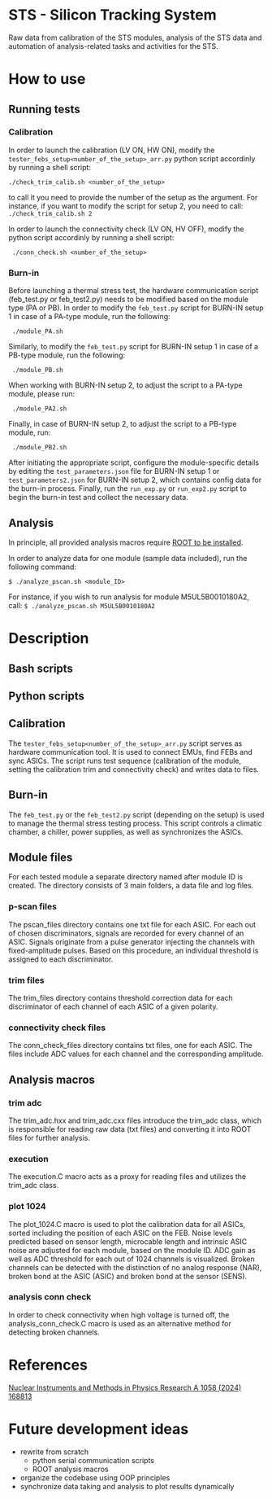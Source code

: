 # STS - Silicon Tracking System
Raw data from calibration of the STS modules, analysis of the STS data and automation of analysis-related tasks and activities for the STS.
# How to use
## Running tests 
### Calibration
In order to launch the calibration (LV ON, HW ON), modify the `tester_febs_setup<number_of_the_setup>_arr.py` python script accordinly by running a shell script:
```
./check_trim_calib.sh <number_of_the_setup>
```
to call it you need to provide the number of the setup as the argument. For instance, if you want to modify the script for setup 2, you need to call:
`` ./check_trim_calib.sh 2
``


In order to launch the connectivity check (LV ON, HV OFF), modify the python script accordinly by running a shell script:
```
 ./conn_check.sh <number_of_the_setup>
```
### Burn-in
Before launching a thermal stress test, the hardware communication script (feb_test.py or feb_test2.py) needs to be modified based on the module type (PA or PB). 
In order to modify the `feb_test.py` script for BURN-IN setup 1 in case of a PA-type module, run the following:
```
 ./module_PA.sh
```
Similarly, to modify the `feb_test.py` script for BURN-IN setup 1 in case of a PB-type module, run the following:
```
 ./module_PB.sh
```
When working with BURN-IN setup 2, to adjust the script to a PA-type module, please run:
```
 ./module_PA2.sh
```
Finally, in case of BURN-IN setup 2, to adjust the script to a PB-type module, run:
```
 ./module_PB2.sh
```
After initiating the appropriate script, configure the module-specific details by editing the `test_parameters.json` file for BURN-IN setup 1 or `test_parameters2.json` for BURN-IN setup 2, which contains config data for the burn-in process. Finally, run the `run_exp.py` or `run_exp2.py` script to begin the burn-in test and collect the necessary data.
## Analysis
In principle, all provided analysis macros require [ROOT to be installed](https://root.cern/install/).

In order to analyze data for one module (sample data included), run the following command:
```
$ ./analyze_pscan.sh <module_ID>
```
For instance, if you wish to run analysis for module M5UL5B0010180A2, call:
``
$ ./analyze_pscan.sh M5UL5B0010180A2
``
# Description
## Bash scripts
## Python scripts
## Calibration
The `tester_febs_setup<number_of_the_setup>_arr.py` script serves as hardware communication tool. It is used to connect EMUs, find FEBs and sync ASICs. The script runs test sequence (calibration of the module, setting the calibration trim and connectivity check) and writes data to files. 
## Burn-in
The `feb_test.py` or the `feb_test2.py` script (depending on the setup) is used to manage the thermal stress testing process. This script controls a climatic chamber, a chiller, power supplies, as well as synchronizes the ASICs. 
## Module files
For each tested module a separate directory named after module ID is created. The directory consists of 3 main folders, a data file and log files. 
### p-scan files
The pscan_files directory contains one txt file for each ASIC. For each out of chosen discriminators, signals are recorded for every channel of an ASIC. Signals originate from a pulse generator injecting the channels with fixed-amplitude pulses. Based on this procedure, an individual threshold is assigned to each discriminator.
### trim files
The trim_files directory contains threshold correction data for each discriminator of each channel of each ASIC of a given polarity.
### connectivity check files
The conn_check_files directory contains txt files, one for each ASIC. The files include ADC values for each channel and the corresponding amplitude. 
## Analysis macros
### trim adc
The trim_adc.hxx and trim_adc.cxx files introduce the trim_adc class, which is responsible for reading raw data (txt files) and converting it into ROOT files for further analysis.
### execution
The execution.C macro acts as a proxy for reading files and utilizes the trim_adc class.
### plot 1024
The plot_1024.C macro is used to plot the calibration data for all ASICs, sorted including the position of each ASIC on the FEB. Noise levels predicted based on sensor length, microcable length and intrinsic ASIC noise are adjusted for each module, based on the module ID. ADC gain as well as ADC threshold for each out of 1024 channels is visualized. Broken channels can be detected with the distinction of no analog response (NAR), broken bond at the ASIC (ASIC) and broken bond at the sensor (SENS).
### analysis conn check
In order to check connectivity when high voltage is turned off, the analysis_conn_check.C macro is used as an alternative method for detecting broken channels.
# References 
[Nuclear Instruments and Methods in Physics Research A 1058 (2024) 168813](https://doi.org/10.1016/j.nima.2023.168813)
# Future development ideas
* rewrite from scratch
  + python serial communication scripts 
  + ROOT analysis macros
* organize the codebase using OOP principles
* synchronize data taking and analysis to plot results dynamically
